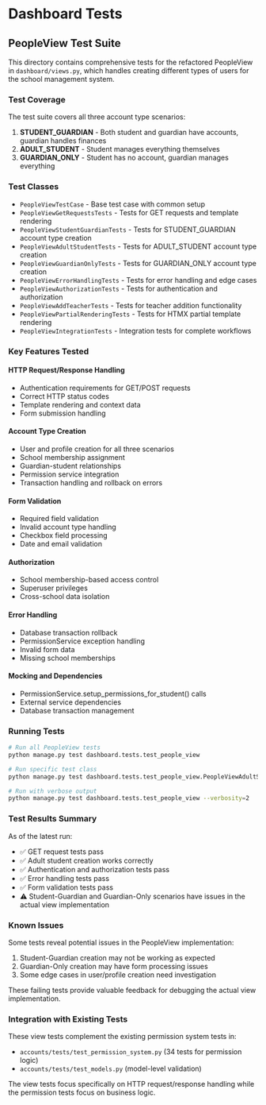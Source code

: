 # Dashboard Tests

## PeopleView Test Suite

This directory contains comprehensive tests for the refactored PeopleView in `dashboard/views.py`, which handles creating different types of users for the school management system.

### Test Coverage

The test suite covers all three account type scenarios:

1. **STUDENT_GUARDIAN** - Both student and guardian have accounts, guardian handles finances
2. **ADULT_STUDENT** - Student manages everything themselves
3. **GUARDIAN_ONLY** - Student has no account, guardian manages everything

### Test Classes

- `PeopleViewTestCase` - Base test case with common setup
- `PeopleViewGetRequestsTests` - Tests for GET requests and template rendering
- `PeopleViewStudentGuardianTests` - Tests for STUDENT_GUARDIAN account type creation
- `PeopleViewAdultStudentTests` - Tests for ADULT_STUDENT account type creation
- `PeopleViewGuardianOnlyTests` - Tests for GUARDIAN_ONLY account type creation
- `PeopleViewErrorHandlingTests` - Tests for error handling and edge cases
- `PeopleViewAuthorizationTests` - Tests for authentication and authorization
- `PeopleViewAddTeacherTests` - Tests for teacher addition functionality
- `PeopleViewPartialRenderingTests` - Tests for HTMX partial template rendering
- `PeopleViewIntegrationTests` - Integration tests for complete workflows

### Key Features Tested

#### HTTP Request/Response Handling
- Authentication requirements for GET/POST requests
- Correct HTTP status codes
- Template rendering and context data
- Form submission handling

#### Account Type Creation
- User and profile creation for all three scenarios
- School membership assignment
- Guardian-student relationships
- Permission service integration
- Transaction handling and rollback on errors

#### Form Validation
- Required field validation
- Invalid account type handling
- Checkbox field processing
- Date and email validation

#### Authorization
- School membership-based access control
- Superuser privileges
- Cross-school data isolation

#### Error Handling
- Database transaction rollback
- PermissionService exception handling
- Invalid form data
- Missing school memberships

#### Mocking and Dependencies
- PermissionService.setup_permissions_for_student() calls
- External service dependencies
- Database transaction management

### Running Tests

```bash
# Run all PeopleView tests
python manage.py test dashboard.tests.test_people_view

# Run specific test class
python manage.py test dashboard.tests.test_people_view.PeopleViewAdultStudentTests

# Run with verbose output
python manage.py test dashboard.tests.test_people_view --verbosity=2
```

### Test Results Summary

As of the latest run:
- ✅ GET request tests pass
- ✅ Adult student creation works correctly
- ✅ Authentication and authorization tests pass
- ✅ Error handling tests pass
- ✅ Form validation tests pass
- ⚠️ Student-Guardian and Guardian-Only scenarios have issues in the actual view implementation

### Known Issues

Some tests reveal potential issues in the PeopleView implementation:
1. Student-Guardian creation may not be working as expected
2. Guardian-Only creation may have form processing issues
3. Some edge cases in user/profile creation need investigation

These failing tests provide valuable feedback for debugging the actual view implementation.

### Integration with Existing Tests

These view tests complement the existing permission system tests in:
- `accounts/tests/test_permission_system.py` (34 tests for permission logic)
- `accounts/tests/test_models.py` (model-level validation)

The view tests focus specifically on HTTP request/response handling while the permission tests focus on business logic.
